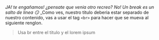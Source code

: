 _JA! te engañamos! ¿pensate que venia otro recreo? No! Un break es un salto de linea :smirk:_
_Como ves, nuestro titulo deberia estar separado de nuestro contenido, vas a usar el tag ```<br>``` para hacer que se mueva al siguiente renglon.
>Usa br entre el titulo y el lorem ipsum